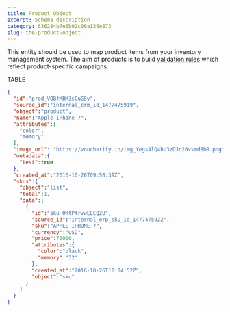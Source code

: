 ```yaml
---
title: Product Object
excerpt: Schema description
category: 636284b7e6b02c00a136e873
slug: the-product-object
---
```


This entity should be used to map product items from your inventory management system. The aim of products is to build [validation rules](doc:validation-rules) which reflect product-specific campaigns.

TABLE

```json Example Response
{  
  "id":"prod_VOBfMBM3sCuGSy",
  "source_id":"internal_crm_id_1477475919",
  "object":"product",
  "name":"Apple iPhone 7",
  "attributes":[  
    "color",
    "memory"
  ],
  "image_url": "https://voucherify.io/img_YegsAlQ4hu3zDJq20vsmdBbB.png",
  "metadata":{  
    "test":true
  },
  "created_at":"2016-10-26T09:58:39Z",
  "skus":{  
    "object":"list",
    "total":1,
    "data":[  
      {  
        "id":"sku_0KtP4rvwEECQ2U",
        "source_id":"internal_erp_sku_id_1477475922",
        "sku":"APPLE_IPHONE_7",
        "currency":"USD",
        "price":70000,
        "attributes":{  
          "color":"black",
          "memory":"32"
        },
        "created_at":"2016-10-26T10:04:52Z",
        "object":"sku"
      }
    ]
  }
}
```
